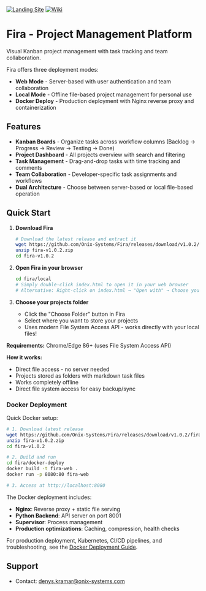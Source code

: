 
[![Landing Site](https://img.shields.io/badge/Website-Landing%20Page-blue?logo=web)](https://onix-systems-android-tasks.dev.onix.team/landing/index.html)
[![Wiki](https://img.shields.io/badge/Wiki-GitHub%20Wiki-green?logo=tools)](https://github.com/Onix-Systems/Fira/wiki)

# Fira - Project Management Platform

Visual Kanban project management with task tracking and team collaboration.

Fira offers three deployment modes:
- **Web Mode** - Server-based with user authentication and team collaboration
- **Local Mode** - Offline file-based project management for personal use
- **Docker Deploy** - Production deployment with Nginx reverse proxy and containerization

## Features

- **Kanban Boards** - Organize tasks across workflow columns (Backlog → Progress → Review → Testing → Done)
- **Project Dashboard** - All projects overview with search and filtering
- **Task Management** - Drag-and-drop tasks with time tracking and comments
- **Team Collaboration** - Developer-specific task assignments and workflows
- **Dual Architecture** - Choose between server-based or local file-based operation

## Quick Start

1. **Download Fira**
   ```bash
   # Download the latest release and extract it
   wget https://github.com/Onix-Systems/Fira/releases/download/v1.0.2/fira-v1.0.2.zip
   unzip fira-v1.0.2.zip
   cd fira-v1.0.2
   ```

2. **Open Fira in your browser**
   ```bash
   cd fira/local
   # Simply double-click index.html to open it in your web browser
   # Alternative: Right-click on index.html → "Open with" → Choose your preferred browser
   ```

3. **Choose your projects folder**
   - Click the "Choose Folder" button in Fira
   - Select where you want to store your projects
   - Uses modern File System Access API - works directly with your local files!

**Requirements:** Chrome/Edge 86+ (uses File System Access API)

**How it works:**
- Direct file access - no server needed
- Projects stored as folders with markdown task files
- Works completely offline
- Direct file system access for easy backup/sync

### Docker Deployment

Quick Docker setup:

```bash
# 1. Download latest release
wget https://github.com/Onix-Systems/Fira/releases/download/v1.0.2/fira-v1.0.2.zip
unzip fira-v1.0.2.zip
cd fira-v1.0.2

# 2. Build and run
cd fira/docker-deploy
docker build -t fira-web .
docker run -p 8080:80 fira-web

# 3. Access at http://localhost:8080
```

The Docker deployment includes:
- **Nginx**: Reverse proxy + static file serving
- **Python Backend**: API server on port 8001
- **Supervisor**: Process management
- **Production optimizations**: Caching, compression, health checks

For production deployment, Kubernetes, CI/CD pipelines, and troubleshooting, see the [Docker Deployment Guide](fira/docker-deploy/README.md).


## Support
- Contact: denys.kramar@onix-systems.com
